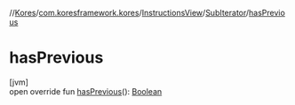 //[Kores](../../../../index.md)/[com.koresframework.kores](../../index.md)/[InstructionsView](../index.md)/[SubIterator](index.md)/[hasPrevious](has-previous.md)

# hasPrevious

[jvm]\
open override fun [hasPrevious](has-previous.md)(): [Boolean](https://kotlinlang.org/api/latest/jvm/stdlib/kotlin/-boolean/index.html)
